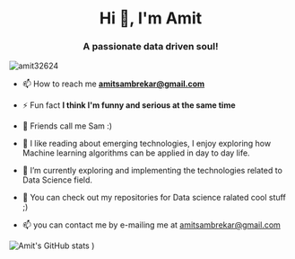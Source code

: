<h1 align="center">Hi 👋, I'm Amit</h1>
<h3 align="center">A passionate data driven soul!</h3>

<p align="left"> <img src="https://komarev.com/ghpvc/?username=amit32624&label=Profile%20views&color=0e75b6&style=flat" alt="amit32624" /> </p>

- 📫 How to reach me **amitsambrekar@gmail.com**

- ⚡ Fun fact **I think I'm funny and serious at the same time**

- 👋 Friends call me Sam :)
- 👀 I like reading about emerging technologies, I enjoy exploring how Machine learning algorithms can be applied in day to day life.
- 🌱 I’m currently exploring and implementing the technologies related to Data Science field.
- 💞️ You can check out my repositories for Data science ralated cool stuff ;)
- 📫 you can contact me by e-mailing me at amitsambrekar@gmail.com



![Amit's GitHub stats](https://github-readme-stats.vercel.app/api?username=Amit32624&show_icons=true&hide=contribs&theme=merko)
)
